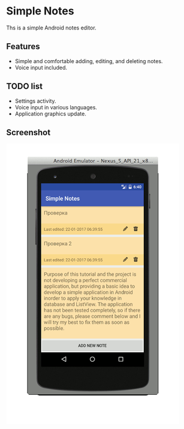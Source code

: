 # Simple Notes

Ths is a simple Android notes editor.

## Features

* Simple and comfortable adding, editing, and deleting notes.
* Voice input included.

## TODO list

* Settings activity.
* Voice input in various languages.
* Application graphics update.

## Screenshot

![Screenshot](/Screenshot.gif?raw=true "Screenshot")
